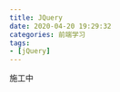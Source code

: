 ```yaml
---
title: JQuery
date: 2020-04-20 19:29:32
categories: 前端学习
tags:
- [jQuery]
---
```


施工中

<!-- more -->